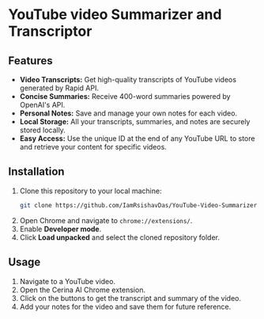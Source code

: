 
# YouTube video Summarizer and Transcriptor


## Features

- **Video Transcripts:** Get high-quality transcripts of YouTube videos generated by Rapid API.
- **Concise Summaries:** Receive 400-word summaries powered by OpenAI's API.
- **Personal Notes:** Save and manage your own notes for each video.
- **Local Storage:** All your transcripts, summaries, and notes are securely stored locally.
- **Easy Access:** Use the unique ID at the end of any YouTube URL to store and retrieve your content for specific videos.

## Installation

1. Clone this repository to your local machine:
    ```sh
    git clone https://github.com/IamRsishavDas/YouTube-Video-Summarizer
    ```
2. Open Chrome and navigate to `chrome://extensions/`.
3. Enable **Developer mode**.
4. Click **Load unpacked** and select the cloned repository folder.


## Usage

1. Navigate to a YouTube video.
2. Open the Cerina AI Chrome extension.
3. Click on the buttons to get the transcript and summary of the video.
4. Add your notes for the video and save them for future reference.

